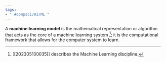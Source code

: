 ```yaml
---
tags:
- " #compsci/AI/ML "
---
```


A **machine learning model** is the mathematical representation or algorithm that acts as the core of a machine learning system [^1]; it is the computational framework that allows for the computer system to learn.  <!--SR:!2024-03-05,182,250-->

[^1]: [[202305100035]] describes the Machine Learning discipline.